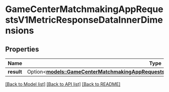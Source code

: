 # GameCenterMatchmakingAppRequestsV1MetricResponseDataInnerDimensions

## Properties

Name | Type | Description | Notes
------------ | ------------- | ------------- | -------------
**result** | Option<[**models::GameCenterMatchmakingAppRequestsV1MetricResponseDataInnerDimensionsResult**](GameCenterMatchmakingAppRequestsV1MetricResponse_data_inner_dimensions_result.md)> |  | [optional]

[[Back to Model list]](../README.md#documentation-for-models) [[Back to API list]](../README.md#documentation-for-api-endpoints) [[Back to README]](../README.md)



